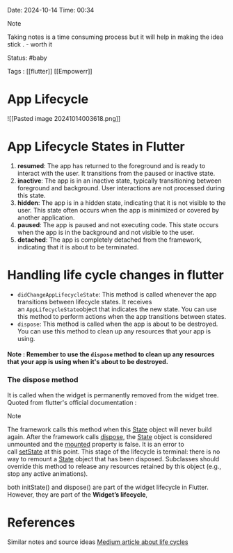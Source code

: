Date: 2024-10-14     Time: 00:34

> [!NOTE]
> Taking notes is  a time consuming process but it will help in making the idea stick . - worth it 
> 
> 

Status: #baby 

Tags : [[flutter]] [[Empowerr]]

# App Lifecycle

![[Pasted image 20241014003618.png]]

# App Lifecycle States in Flutter

1. **resumed**: The app has returned to the foreground and is ready to interact with the user. It transitions from the paused or inactive state.
2. **inactive**: The app is in an inactive state, typically transitioning between foreground and background. User interactions are not processed during this state.
3. **hidden**: The app is in a hidden state, indicating that it is not visible to the user. This state often occurs when the app is minimized or covered by another application.
4. **paused**: The app is paused and not executing code. This state occurs when the app is in the background and not visible to the user.
5. **detached**: The app is completely detached from the framework, indicating that it is about to be terminated.

# Handling life cycle changes in flutter

- `didChangeAppLifecycleState`: This method is called whenever the app transitions between lifecycle states. It receives an `AppLifecycleState`object that indicates the new state. You can use this method to perform actions when the app transitions between states.
-  `dispose`: This method is called when the app is about to be destroyed. You can use this method to clean up any resources that your app is using.


#### Note : Remember to use the `dispose` method to clean up any resources that your app is using when it's about to be destroyed.

### The dispose method

It is called when the widget is permanently removed from the widget tree. 
Quoted from flutter's official documentation :

> [!NOTE]
> 
> The framework calls this method when this [State](https://api.flutter.dev/flutter/widgets/State-class.html) object will never build again. After the framework calls [dispose](https://api.flutter.dev/flutter/widgets/State/dispose.html), the [State](https://api.flutter.dev/flutter/widgets/State-class.html) object is considered unmounted and the [mounted](https://api.flutter.dev/flutter/widgets/State/mounted.html) property is false. It is an error to call [setState](https://api.flutter.dev/flutter/widgets/State/setState.html) at this point. This stage of the lifecycle is terminal: there is no way to remount a [State](https://api.flutter.dev/flutter/widgets/State-class.html) object that has been disposed. Subclasses should override this method to release any resources retained by this object (e.g., stop any active animations).


both initState() and dispose() are part of the widget lifecycle in Flutter. However, they are part of the **Widget’s lifecycle**,


# References
Similar notes and source ideas
[ Medium article about life cycles](https://medium.com/@sharansukesh2000/understanding-flutter-app-lifecycle-a-step-by-step-guide-89676251ac84)
